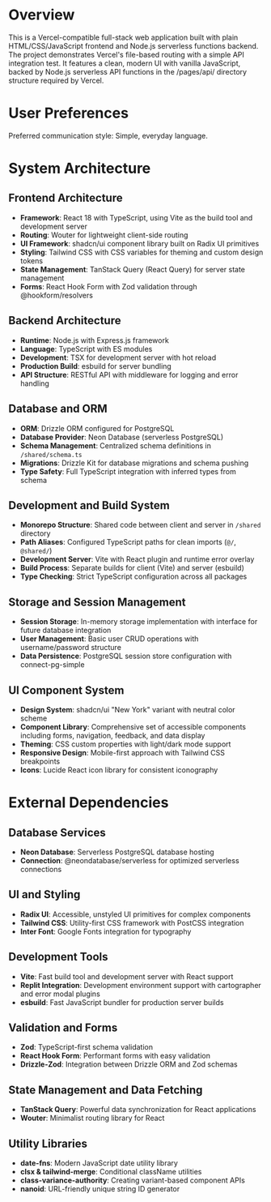 # Overview

This is a Vercel-compatible full-stack web application built with plain HTML/CSS/JavaScript frontend and Node.js serverless functions backend. The project demonstrates Vercel's file-based routing with a simple API integration test. It features a clean, modern UI with vanilla JavaScript, backed by Node.js serverless API functions in the /pages/api/ directory structure required by Vercel.

# User Preferences

Preferred communication style: Simple, everyday language.

# System Architecture

## Frontend Architecture
- **Framework**: React 18 with TypeScript, using Vite as the build tool and development server
- **Routing**: Wouter for lightweight client-side routing
- **UI Framework**: shadcn/ui component library built on Radix UI primitives
- **Styling**: Tailwind CSS with CSS variables for theming and custom design tokens
- **State Management**: TanStack Query (React Query) for server state management
- **Forms**: React Hook Form with Zod validation through @hookform/resolvers

## Backend Architecture
- **Runtime**: Node.js with Express.js framework
- **Language**: TypeScript with ES modules
- **Development**: TSX for development server with hot reload
- **Production Build**: esbuild for server bundling
- **API Structure**: RESTful API with middleware for logging and error handling

## Database and ORM
- **ORM**: Drizzle ORM configured for PostgreSQL
- **Database Provider**: Neon Database (serverless PostgreSQL)
- **Schema Management**: Centralized schema definitions in `/shared/schema.ts`
- **Migrations**: Drizzle Kit for database migrations and schema pushing
- **Type Safety**: Full TypeScript integration with inferred types from schema

## Development and Build System
- **Monorepo Structure**: Shared code between client and server in `/shared` directory
- **Path Aliases**: Configured TypeScript paths for clean imports (`@/`, `@shared/`)
- **Development Server**: Vite with React plugin and runtime error overlay
- **Build Process**: Separate builds for client (Vite) and server (esbuild)
- **Type Checking**: Strict TypeScript configuration across all packages

## Storage and Session Management
- **Session Storage**: In-memory storage implementation with interface for future database integration
- **User Management**: Basic user CRUD operations with username/password structure
- **Data Persistence**: PostgreSQL session store configuration with connect-pg-simple

## UI Component System
- **Design System**: shadcn/ui "New York" variant with neutral color scheme
- **Component Library**: Comprehensive set of accessible components including forms, navigation, feedback, and data display
- **Theming**: CSS custom properties with light/dark mode support
- **Responsive Design**: Mobile-first approach with Tailwind CSS breakpoints
- **Icons**: Lucide React icon library for consistent iconography

# External Dependencies

## Database Services
- **Neon Database**: Serverless PostgreSQL database hosting
- **Connection**: @neondatabase/serverless for optimized serverless connections

## UI and Styling
- **Radix UI**: Accessible, unstyled UI primitives for complex components
- **Tailwind CSS**: Utility-first CSS framework with PostCSS integration
- **Inter Font**: Google Fonts integration for typography

## Development Tools
- **Vite**: Fast build tool and development server with React support
- **Replit Integration**: Development environment support with cartographer and error modal plugins
- **esbuild**: Fast JavaScript bundler for production server builds

## Validation and Forms
- **Zod**: TypeScript-first schema validation
- **React Hook Form**: Performant forms with easy validation
- **Drizzle-Zod**: Integration between Drizzle ORM and Zod schemas

## State Management and Data Fetching
- **TanStack Query**: Powerful data synchronization for React applications
- **Wouter**: Minimalist routing library for React

## Utility Libraries
- **date-fns**: Modern JavaScript date utility library
- **clsx & tailwind-merge**: Conditional className utilities
- **class-variance-authority**: Creating variant-based component APIs
- **nanoid**: URL-friendly unique string ID generator